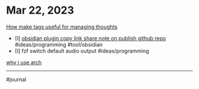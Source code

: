 # Mar 22, 2023

[How make tags useful for managing thoughts](How%20make%20tags%20useful%20for%20managing%20thoughts.md)

- [I] [obsidian plugin copy link share note on publish github repo](obsidian%20plugin%20copy%20link%20share%20note%20on%20publish%20github%20repo.md) #ideas/programming #tool/obsidian 
- [I] fzf switch default audio output #ideas/programming 

[why i use arch](why%20i%20use%20arch.md)

---

#journal